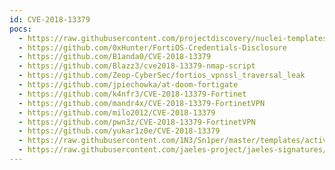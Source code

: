 ```yaml
---
id: CVE-2018-13379
pocs:
  - https://raw.githubusercontent.com/projectdiscovery/nuclei-templates/master/cves/CVE-2018-13379.yaml
  - https://github.com/0xHunter/FortiOS-Credentials-Disclosure
  - https://github.com/B1anda0/CVE-2018-13379
  - https://github.com/Blazz3/cve2018-13379-nmap-script
  - https://github.com/Zeop-CyberSec/fortios_vpnssl_traversal_leak
  - https://github.com/jpiechowka/at-doom-fortigate
  - https://github.com/k4nfr3/CVE-2018-13379-Fortinet
  - https://github.com/mandr4x/CVE-2018-13379-FortinetVPN
  - https://github.com/milo2012/CVE-2018-13379
  - https://github.com/pwn3z/CVE-2018-13379-FortinetVPN
  - https://github.com/yukar1z0e/CVE-2018-13379
  - https://raw.githubusercontent.com/1N3/Sn1per/master/templates/active/CVE-2018-13379_-_Fortigate_Pulse_Connect_Secure_Directory_Traversal.sh
  - https://raw.githubusercontent.com/jaeles-project/jaeles-signatures/master/cves/fortinet-fortigate-vpn-path-traversal-xss-cve-2018-13379.yaml
---
```

